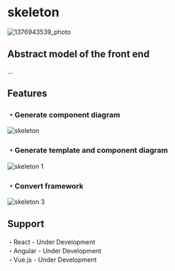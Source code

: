 # skeleton

![1376943539_photo](https://user-images.githubusercontent.com/24843808/51800823-b20b0f80-2278-11e9-90ca-176af19d4438.jpg)

## Abstract model of the front end
...

## Features

### ・Generate component diagram
![skeleton](https://user-images.githubusercontent.com/24843808/51928324-08bf4780-2439-11e9-867e-af27cce3dda8.png)

### ・Generate template and component diagram
![skeleton 1](https://user-images.githubusercontent.com/24843808/51929062-acf5be00-243a-11e9-907b-b9d4c5615d9b.png)

### ・Convert framework
![skeleton 3](https://user-images.githubusercontent.com/24843808/51929545-d5ca8300-243b-11e9-8ed0-e21d1809c1a8.png)

## Support
・React - Under Development   
・Angular - Under Development   
・Vue.js - Under Development  
